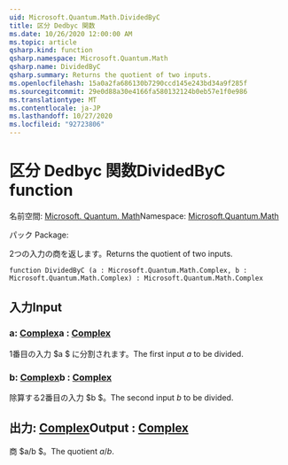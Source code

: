 ```yaml
---
uid: Microsoft.Quantum.Math.DividedByC
title: 区分 Dedbyc 関数
ms.date: 10/26/2020 12:00:00 AM
ms.topic: article
qsharp.kind: function
qsharp.namespace: Microsoft.Quantum.Math
qsharp.name: DividedByC
qsharp.summary: Returns the quotient of two inputs.
ms.openlocfilehash: 15a0a2fa686130b7290ccd145e243bd34a9f285f
ms.sourcegitcommit: 29e0d88a30e4166fa580132124b0eb57e1f0e986
ms.translationtype: MT
ms.contentlocale: ja-JP
ms.lasthandoff: 10/27/2020
ms.locfileid: "92723806"
---
```

# <a name="dividedbyc-function"></a><span data-ttu-id="0a5ab-102">区分 Dedbyc 関数</span><span class="sxs-lookup"><span data-stu-id="0a5ab-102">DividedByC function</span></span>

<span data-ttu-id="0a5ab-103">名前空間: [Microsoft. Quantum. Math](xref:Microsoft.Quantum.Math)</span><span class="sxs-lookup"><span data-stu-id="0a5ab-103">Namespace: [Microsoft.Quantum.Math](xref:Microsoft.Quantum.Math)</span></span>

<span data-ttu-id="0a5ab-104">パック [](https://nuget.org/packages/)</span><span class="sxs-lookup"><span data-stu-id="0a5ab-104">Package: [](https://nuget.org/packages/)</span></span>


<span data-ttu-id="0a5ab-105">2つの入力の商を返します。</span><span class="sxs-lookup"><span data-stu-id="0a5ab-105">Returns the quotient of two inputs.</span></span>

```qsharp
function DividedByC (a : Microsoft.Quantum.Math.Complex, b : Microsoft.Quantum.Math.Complex) : Microsoft.Quantum.Math.Complex
```


## <a name="input"></a><span data-ttu-id="0a5ab-106">入力</span><span class="sxs-lookup"><span data-stu-id="0a5ab-106">Input</span></span>

### <a name="a--complex"></a><span data-ttu-id="0a5ab-107">a: [Complex](xref:Microsoft.Quantum.Math.Complex)</span><span class="sxs-lookup"><span data-stu-id="0a5ab-107">a : [Complex](xref:Microsoft.Quantum.Math.Complex)</span></span>

<span data-ttu-id="0a5ab-108">1番目の入力 $a $ に分割されます。</span><span class="sxs-lookup"><span data-stu-id="0a5ab-108">The first input $a$ to be divided.</span></span>


### <a name="b--complex"></a><span data-ttu-id="0a5ab-109">b: [Complex](xref:Microsoft.Quantum.Math.Complex)</span><span class="sxs-lookup"><span data-stu-id="0a5ab-109">b : [Complex](xref:Microsoft.Quantum.Math.Complex)</span></span>

<span data-ttu-id="0a5ab-110">除算する2番目の入力 $b $。</span><span class="sxs-lookup"><span data-stu-id="0a5ab-110">The second input $b$ to be divided.</span></span>



## <a name="output--complex"></a><span data-ttu-id="0a5ab-111">出力: [Complex](xref:Microsoft.Quantum.Math.Complex)</span><span class="sxs-lookup"><span data-stu-id="0a5ab-111">Output : [Complex](xref:Microsoft.Quantum.Math.Complex)</span></span>

<span data-ttu-id="0a5ab-112">商 $a/b $。</span><span class="sxs-lookup"><span data-stu-id="0a5ab-112">The quotient $a / b$.</span></span>